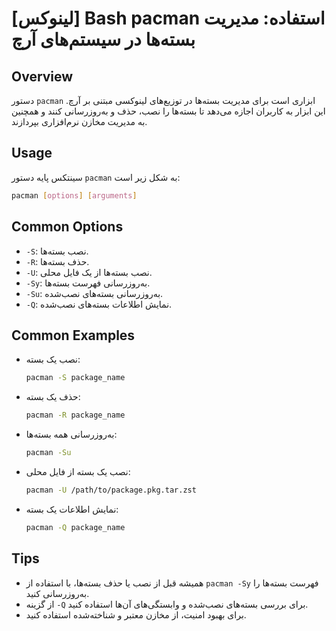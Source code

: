 # [لینوکس] Bash pacman استفاده: مدیریت بسته‌ها در سیستم‌های آرچ

## Overview
دستور `pacman` ابزاری است برای مدیریت بسته‌ها در توزیع‌های لینوکسی مبتنی بر آرچ. این ابزار به کاربران اجازه می‌دهد تا بسته‌ها را نصب، حذف و به‌روزرسانی کنند و همچنین به مدیریت مخازن نرم‌افزاری بپردازند.

## Usage
سینتکس پایه دستور `pacman` به شکل زیر است:

```bash
pacman [options] [arguments]
```

## Common Options
- `-S`: نصب بسته‌ها.
- `-R`: حذف بسته‌ها.
- `-U`: نصب بسته‌ها از یک فایل محلی.
- `-Sy`: به‌روزرسانی فهرست بسته‌ها.
- `-Su`: به‌روزرسانی بسته‌های نصب‌شده.
- `-Q`: نمایش اطلاعات بسته‌های نصب‌شده.

## Common Examples
- نصب یک بسته:
  ```bash
  pacman -S package_name
  ```

- حذف یک بسته:
  ```bash
  pacman -R package_name
  ```

- به‌روزرسانی همه بسته‌ها:
  ```bash
  pacman -Su
  ```

- نصب یک بسته از فایل محلی:
  ```bash
  pacman -U /path/to/package.pkg.tar.zst
  ```

- نمایش اطلاعات یک بسته:
  ```bash
  pacman -Q package_name
  ```

## Tips
- همیشه قبل از نصب یا حذف بسته‌ها، با استفاده از `pacman -Sy` فهرست بسته‌ها را به‌روزرسانی کنید.
- از گزینه `-Q` برای بررسی بسته‌های نصب‌شده و وابستگی‌های آن‌ها استفاده کنید.
- برای بهبود امنیت، از مخازن معتبر و شناخته‌شده استفاده کنید.